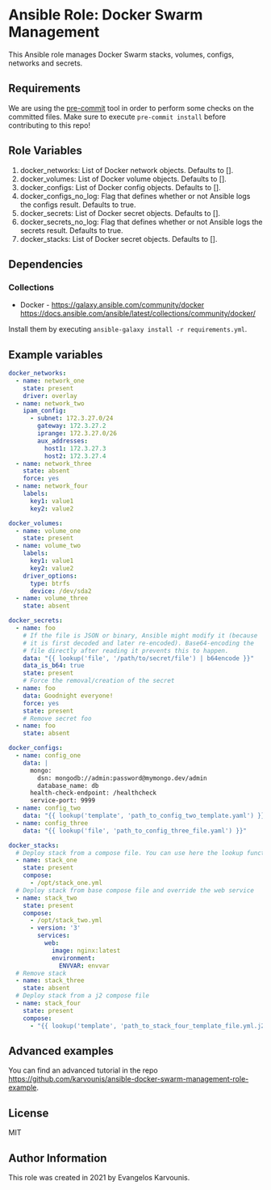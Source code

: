# Ansible Role: Docker Swarm Management

This Ansible role manages Docker Swarm stacks, volumes, configs, networks and secrets.

## Requirements

We are using the [pre-commit](https://pre-commit.com/) tool in order to perform some checks on the committed files.
Make sure to execute `pre-commit install` before contributing to this repo!

## Role Variables

1. docker_networks: List of Docker network objects. Defaults to [].
2. docker_volumes: List of Docker volume objects. Defaults to [].
3. docker_configs: List of Docker config objects. Defaults to [].
4. docker_configs_no_log: Flag that defines whether or not Ansible logs the configs result. Defaults to true.
5. docker_secrets: List of Docker secret objects. Defaults to [].
6. docker_secrets_no_log: Flag that defines whether or not Ansible logs the secrets result. Defaults to true.
7. docker_stacks: List of Docker secret objects. Defaults to [].

## Dependencies

### Collections

* Docker - <https://galaxy.ansible.com/community/docker> <https://docs.ansible.com/ansible/latest/collections/community/docker/>

Install them by executing `ansible-galaxy install -r requirements.yml`.

## Example variables

```yaml
docker_networks:
  - name: network_one
    state: present
    driver: overlay
  - name: network_two
    ipam_config:
      - subnet: 172.3.27.0/24
        gateway: 172.3.27.2
        iprange: 172.3.27.0/26
        aux_addresses:
          host1: 172.3.27.3
          host2: 172.3.27.4
  - name: network_three
    state: absent
    force: yes
  - name: network_four
    labels:
      key1: value1
      key2: value2

docker_volumes:
  - name: volume_one
    state: present
  - name: volume_two
    labels:
      key1: value1
      key2: value2
    driver_options:
      type: btrfs
      device: /dev/sda2
  - name: volume_three
    state: absent

docker_secrets:
  - name: foo
    # If the file is JSON or binary, Ansible might modify it (because
    # it is first decoded and later re-encoded). Base64-encoding the
    # file directly after reading it prevents this to happen.
    data: "{{ lookup('file', '/path/to/secret/file') | b64encode }}"
    data_is_b64: true
    state: present
    # Force the removal/creation of the secret
  - name: foo
    data: Goodnight everyone!
    force: yes
    state: present
    # Remove secret foo
  - name: foo
    state: absent

docker_configs:
  - name: config_one
    data: |
      mongo:
        dsn: mongodb://admin:password@mymongo.dev/admin
        database_name: db
      health-check-endpoint: /healthcheck
      service-port: 9999
  - name: config_two
    data: "{{ lookup('template', 'path_to_config_two_template.yaml') }}"
  - name: config_three
    data: "{{ lookup('file', 'path_to_config_three_file.yaml') }}"

docker_stacks:
  # Deploy stack from a compose file. You can use here the lookup function
  - name: stack_one
    state: present
    compose:
      - /opt/stack_one.yml
  # Deploy stack from base compose file and override the web service
  - name: stack_two
    state: present
    compose:
      - /opt/stack_two.yml
      - version: '3'
        services:
          web:
            image: nginx:latest
            environment:
              ENVVAR: envvar
  # Remove stack
  - name: stack_three
    state: absent
  # Deploy stack from a j2 compose file
  - name: stack_four
    state: present
    compose:
      - "{{ lookup('template', 'path_to_stack_four_template_file.yml.j2') | from_yaml }}"
```

## Advanced examples

You can find an advanced tutorial in the repo <https://github.com/karvounis/ansible-docker-swarm-management-role-example>.

## License

MIT

## Author Information

This role was created in 2021 by Evangelos Karvounis.
